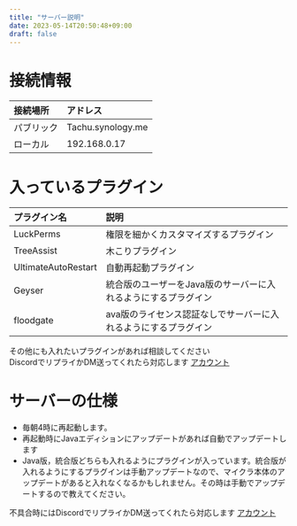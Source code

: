 ```yaml
---
title: "サーバー説明"
date: 2023-05-14T20:50:48+09:00
draft: false
---
```


# 接続情報

|接続場所|アドレス|
|:--|:--|
|パブリック|Tachu.synology.me|
|ローカル|192.168.0.17|

# 入っているプラグイン
|プラグイン名|説明|
|:--|:--|
|LuckPerms|権限を細かくカスタマイズするプラグイン|
|TreeAssist|木こりプラグイン|
|UltimateAutoRestart|自動再起動プラグイン|
|Geyser|統合版のユーザーをJava版のサーバーに入れるようにするプラグイン|
|floodgate|ava版のライセンス認証なしでサーバーに入れるようにするプラグイン|

その他にも入れたいプラグインがあれば相談してください  
DiscordでリプライかDM送ってくれたら対応します
[アカウント](https://discord.com/users/411381757099900928/)

# サーバーの仕様
- 毎朝4時に再起動します。
- 再起動時にJavaエディションにアップデートがあれば自動でアップデートします
- Java版，統合版どちらも入れるようにプラグインが入っています。統合版が入れるようにするプラグインは手動アップデートなので、マイクラ本体のアップデートがあると入れなくなるかもしれません。その時は手動でアップデートするので教えてください。

不具合時にはDiscordでリプライかDM送ってくれたら対応します
[アカウント](https://discord.com/users/411381757099900928/)
